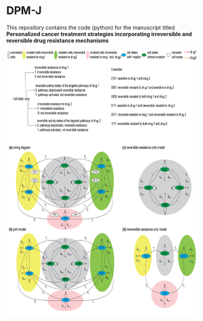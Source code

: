 # DPM-J
This repository contains the code (python) for the manuscript titled<br/>
**Personalized cancer treatment strategies incorporating irreversible and reversible drug resistance mechanisms**
<div align="center">
<img src="/Figures/Fig 1.png" width="700" height="700" title="Overview of proliferation and transitions among cell states and structures of the mathematical model">
</div>
